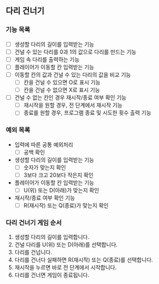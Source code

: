 ## 다리 건너기

### 기능 목록
- [ ] 생성할 다리의 길이를 입력받는 기능
- [ ] 건널 수 있는 다리를 0과 1의 값으로 다리를 만드는 기능
- [ ] 게임 속 다리를 출력하는 기능
- [ ] 플레이어가 이동할 칸 입력받는 기능
- [ ] 이동할 칸의 값과 건널 수 있는 다리의 값을 비교 기능
  - [ ] 칸을 건널 수 있으면 O로 표시 기능
  - [ ] 칸을 건널 수 없으면 X로 표시 기능
- [ ] 건널 수 없는 칸인 경우 재시작/종료 여부 확인 기능
  - [ ] 재시작을 원할 경우, 전 단계에서 재시작 기능
  - [ ] 종료를 원할 경우, 프로그램 종료 및 시도한 횟수 출력 기능

### 예외 목록
- 입력에 따른 공통 예외처리
  - [ ] 공백 확인

- 생성할 다리의 길이를 입력받는 기능
  - [ ] 숫자가 맞는지 확인
  - [ ] 3보다 크고 20보다 작은지 확인

- 플레이어가 이동할 칸 입력받는 기능
  - [ ] U(위) 또는 D(아래)가 맞는지 확인

- 재시작/종료 여부 확인 기능
  - [ ] R(재시작) 또는 Q(종료)가 맞는지 확인

### 다리 건너기 게임 순서
1. 생성할 다리의 길이를 입력합니다.
2. 건널 다리를 U(위) 또는 D(아래)를 선택합니다.
3. 다리를 건넙니다.
4. 다리를 건너다 실패하면 R(재시작) 또는 Q(종료)를 선택합니다.
5. 재시작을 누르면 바로 전 단계에서 시작합니다.
6. 다리를 건너면 게임이 종료됩니다.